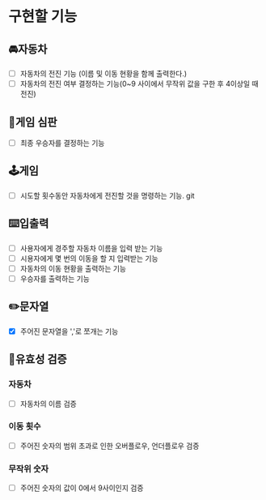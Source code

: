 # 구현할 기능

## 🚘**자동차**

- [ ]  자동차의 전진 기능 (이름 및 이동 현황을 함께 출력한다.)
- [ ]  자동차의 전진 여부 결정하는 기능(0~9 사이에서 무작위 값을 구한 후 4이상일 때 전진)

## 🎯게임 심판
- [ ] 최종 우승자를 결정하는 기능

## 🕹️**게임**

- [ ] 시도할 횟수동안 자동차에게 전진할 것을 명령하는 기능.
git 

## ⌨️**입출력**

- [ ]  사용자에게 경주할 자동차 이름을 입력 받는 기능
- [ ]  시용자에게 몇 번의 이동을 할 지 입력받는 기능
- [ ]  자동차의 이동 현황을 출력하는 기능
- [ ]  우승자를 출력하는 기능

## ✏️문자열

- [x] 주어진 문자열을 ','로 쪼개는 기능

## 💎유효성 검증
### 자동차
- [ ] 자동차의 이름 검증
### 이동 횟수
- [ ] 주어진 숫자의 범위 초과로 인한 오버플로우, 언더플로우 검증
### 무작위 숫자
- [ ] 주어진 숫자의 값이 0에서 9사이인지 검증

